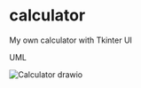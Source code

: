 # calculator
 My own calculator with Tkinter UI

UML

![Calculator drawio](https://github.com/Karczel/calculator/assets/92095164/099d1fb4-bc5e-4363-9a12-115aa678ba99)
